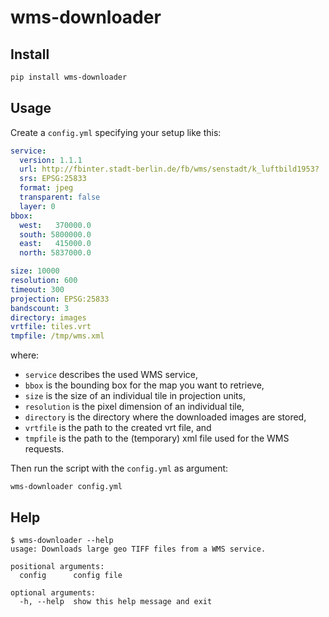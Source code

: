 wms-downloader
==============

Install
-------

```bash
pip install wms-downloader
```

Usage
-----

Create a `config.yml` specifying your setup like this:

```yml
service:
  version: 1.1.1
  url: http://fbinter.stadt-berlin.de/fb/wms/senstadt/k_luftbild1953?
  srs: EPSG:25833
  format: jpeg
  transparent: false
  layer: 0
bbox:
  west:   370000.0
  south: 5800000.0
  east:   415000.0
  north: 5837000.0

size: 10000
resolution: 600
timeout: 300
projection: EPSG:25833
bandscount: 3
directory: images
vrtfile: tiles.vrt
tmpfile: /tmp/wms.xml
```

where:

* `service` describes the used WMS service,
* `bbox` is the bounding box for the map you want to retrieve,
* `size` is the size of an individual tile in projection units,
* `resolution` is the pixel dimension of an individual tile,
* `directory` is the directory where the downloaded images are stored,
* `vrtfile` is the path to the created vrt file, and
* `tmpfile` is the path to the (temporary) xml file used for the WMS requests.

Then run the script with the `config.yml` as argument:

```
wms-downloader config.yml
```

Help
----

```
$ wms-downloader --help
usage: Downloads large geo TIFF files from a WMS service.

positional arguments:
  config      config file

optional arguments:
  -h, --help  show this help message and exit
```

